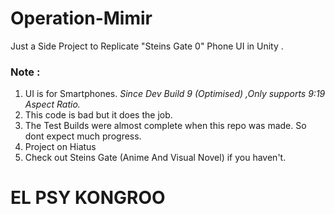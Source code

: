 # Operation-Mimir
Just a Side Project to Replicate "Steins Gate 0" Phone UI in Unity .
### Note : 
1. UI is for Smartphones. *Since Dev Build 9 (Optimised) ,Only supports 9:19 Aspect Ratio.*
2. This code is bad but it does the job.
3. The Test Builds were almost complete when this repo was made. So dont expect much progress.
4. Project on Hiatus
5. Check out Steins Gate (Anime And Visual Novel) if you haven't.

# EL PSY KONGROO
 
